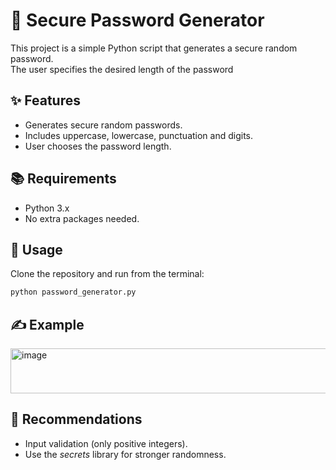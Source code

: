 # 🔑 Secure Password Generator

  This project is a simple Python script that generates a secure random password.  
The user specifies the desired length of the password

## ✨ Features 
- Generates secure random passwords.
- Includes uppercase, lowercase, punctuation and digits.
- User chooses the password length.

## 📚 Requirements
- Python 3.x
- No extra packages needed.

## 🎯 Usage
  Clone the repository and run from the terminal:

```bash
python password_generator.py
```
## ✍️ Example
<img width="1004" height="72" alt="image" src="https://github.com/user-attachments/assets/9fb927b4-7243-4e4f-9efd-beaf2eb9ab3e" />

## 📌 Recommendations
- Input validation (only positive integers).
- Use the *secrets* library for stronger randomness.

